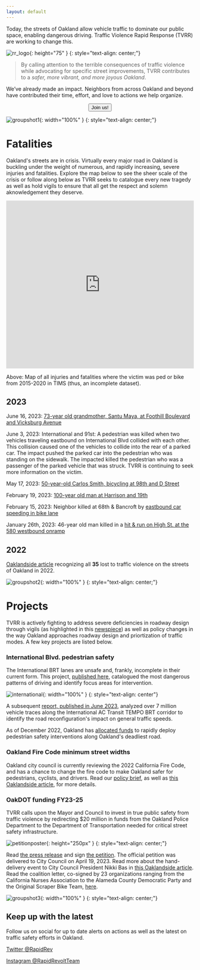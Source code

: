 ```yaml
---
layout: default
---
```


<!-- HTML !-->

Today, the streets of Oakland allow vehicle traffic to dominate our public space, enabling dangerous driving. Traffic Violence Rapid Response (TVRR) are working to change this.

![rr_logo](/images/logo.png){: height="75" }
{: style="text-align: center;"}

> By calling attention to the terrible consequences of traffic violence while advocating for specific street improvements, TVRR contributes to a _safer, more vibrant, and more joyous Oakland_.

We’ve already made an impact. Neighbors from across Oakland and beyond have contributed their time, effort, and love to actions we help organize.

<a href="https://docs.google.com/forms/d/e/1FAIpQLSdLiNFRtqaSvBTcwWtStZZT7sk6ZCLmrvWtkJ2R82usi5IU6A/viewform">
	<center><button class="button-53" role="button">Join us!</button></center>
</a>

![groupshot1](/images/groupshot1.png){: width="100%" }
{: style="text-align: center;"}

# Fatalities

Oakland's streets are in crisis. Virtually every major road in Oakland is buckling under the weight of numerous, and rapidly increasing, severe injuries and fatalities. Explore the map below to see the sheer scale of the crisis or follow along below as TVRR seeks to catalogue every new tragedy as well as hold vigils to ensure that all get the respect and solemn aknowledgement they deserve.

<iframe width="100%" height="450" frameborder="0" title="Felt Map" src="https://felt.com/embed/map/Oakland-for-Dan-Kalb-copy-CsQwHGzPSV6xw32k9CLRNVC?lat=37.8&lon=-122.2&zoom=12"></iframe>

Above: Map of all injuries and fatalities where the victim was ped or bike from 2015-2020 in TIMS (thus, an incomplete dataset).

## 2023

June 16, 2023: [73-year old grandmother, Santu Maya, at Foothill Boulevard and Vicksburg Avenue](https://www.ktvu.com/news/surveillance-video-shows-car-striking-pedestrian-in-fatal-oakland-hit-and-run-crash)

June 3, 2023: International and 91st: A pedestrian was killed when two vehicles traveling eastbound on International Blvd collided with each other. This collision caused one of the vehicles to collide into the rear of a parked car. The impact pushed the parked car into the pedestrian who was standing on the sidewalk. The impacted killed the pedestrian who was a passenger of the parked vehicle that was struck. TVRR is continuing to seek more information on the victim.

May 17, 2023: [50-year-old Carlos Smith, bicycling at 98th and D Street](https://www.ktvu.com/news/east-bay-family-of-hit-and-run-victim-asks-for-help-in-getting-justice.amp)

February 19, 2023: [100-year old man at Harrison and 19th](https://www.sfgate.com/bayarea/article/fatal-hit-and-run-oakland-17797281.php)

February 15, 2023: Neighbor killed at 68th & Bancroft by [eastbound car speeding in bike lane](https://twitter.com/RapidRevolt/status/1627896835951177729)

January 26th, 2023: 46-year old man killed in a [hit & run on High St. at the 580 westbound onramp](https://sfba.social/@RapidResponseTeam/109901741644706556)

## 2022

[Oaklandside article](https://oaklandside.org/2023/01/18/35-oakland-lives-lost-traffic-collisions-2022/) recognizing all **35** lost to traffic violence on the streets of Oakland in 2022.


![groupshot2](/images/groupshot2.png){: width="100%" }
{: style="text-align: center;"}

# Projects

TVRR is actively fighting to address severe deficiencies in roadway design through vigils (as highlighted in this [newspiece](https://oaklandside.org/2022/10/20/traffic-violence-rapid-response-team-oakland/)) as well as policy changes in the way Oakland approaches roadway design and priortization of traffic modes. A few key projects are listed below.

### International Blvd. pedestrian safety

<a name="international_project"></a>

The International BRT lanes are unsafe and, frankly, incomplete in their current form. This project, [published here](https://docs.google.com/document/u/1/d/e/2PACX-1vQJ2af5Ym0v-JGOWs1KSdW7F-xLnvl8haxBuNI41vKPMUZHOycIin63Yyd2p-uXxFv0gZVZzsFOHWfz/pub), catalogued the most dangerous patterns of driving and identify focus areas for intervention.

![international](/images/international_01.png){: width="100%" }
{: style="text-align: center"}

A subsequent [report, published in June 2023](https://docs.google.com/document/u/4/d/e/2PACX-1vSierStnxSBjteHzogA_S59yjVIFjxJzmj2VFeYXmUE3hIZAmhpSho4p-RGeL8qiz3ga8ywLGjFqCAi/pub), analyzed over 7 million vehicle traces along the International AC Transit TEMPO BRT corridor to identify the road reconfiguration's impact on general traffic speeds.

As of December 2022, Oakland has [allocated funds](https://twitter.com/RapidRevolt/status/1602398196218462208) to rapidly deploy pedestrian safety interventions along Oakland's deadliest road.

### Oakland Fire Code minimum street widths

Oakland city council is currently reviewing the 2022 California Fire Code, and has a chance to change the fire code to make Oakland safer for pedestrians, cyclists, and drivers. Read our [policy brief](https://docs.google.com/document/d/1Vv4fSy-y_nsI3zeRdalISv9lCO-zr5RffmaY9WEn1qI/), as well as [this Oaklandside article](https://oaklandside.org/2022/12/07/street-safety-advocates-want-narrower-roads-the-fire-department-is-opposed/), for more details.

### OakDOT funding FY23-25

TVRR calls upon the Mayor and Council to invest in true public safety from traffic violence by redirecting $20 million in funds from the Oakland Police Department to the Department of Transportation needed for critical street safety infrastructure.

![petitionposter](/images/petitionposter.png){: height="250px" }
{: style="text-align: center;"}

Read [the press release](https://drive.google.com/file/d/1YfprvFshzV-GyZLRyvCkl565MKnejUcM/view?usp=sharing) and sign [the petition](https://www.change.org/p/help-get-safer-streets-in-oakland-sign-the-petition-here). The official petition was delivered to City Council on April 19, 2023. Read more about the hand-delivery event to City Council President Nikki Bas in [this Oaklandside article](https://oaklandside.org/2023/04/19/traffic-safety-advocates-deliver-oakland-budget-petition-to-city-council/). Read the coalition letter, co-signed by 23 organizations ranging from the California Nurses Association to the Alameda County Democratic Party and the Original Scraper Bike Team, [here](https://docs.google.com/document/d/e/2PACX-1vR3lrQ7X4yqmtlD_cPZ7WPMg3BIiaiv-gjvU9g_sxMrxFYAK7wdExRNRxha0JlcRPjIdJt8__KX4e1f/pub).

![groupshot3](/images/groupshot3.png){: width="100%" }
{: style="text-align: center;"}

## Keep up with the latest

Follow us on social for up to date alerts on actions as well as the latest on traffic safety efforts in Oakland.

[Twitter @RapidRev](https://twitter.com/RapidRevolt)

[Instagram @RapidRevoltTeam](https://www.instagram.com/rapidrevoltteam/)
